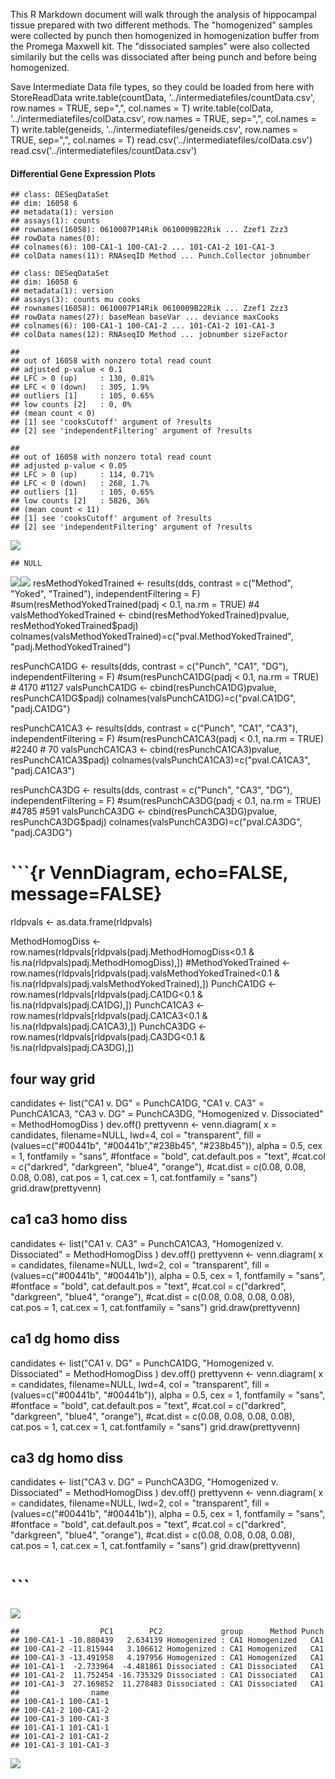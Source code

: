 This R Markdown document will walk through the analysis of hippocampal tissue prepared with two different methods. The "homogenized" samples were collected by punch then homogenized in homogenization buffer from the Promega Maxwell kit. The "dissociated samples" were also collected similarily but the cells was dissociated after being punch and before being homogenized.

Save Intermediate Data file types, so they could be loaded from here with StoreReadData write.table(countData, '../intermediatefiles/countData.csv', row.names = TRUE, sep=",", col.names = T) write.table(colData, '../intermediatefiles/colData.csv', row.names = TRUE, sep=",", col.names = T) write.table(geneids, '../intermediatefiles/geneids.csv', row.names = TRUE, sep=",", col.names = T) read.csv('../intermediatefiles/colData.csv') read.csv('../intermediatefiles/countData.csv')

#### Differential Gene Expression Plots

    ## class: DESeqDataSet 
    ## dim: 16058 6 
    ## metadata(1): version
    ## assays(1): counts
    ## rownames(16058): 0610007P14Rik 0610009B22Rik ... Zzef1 Zzz3
    ## rowData names(0):
    ## colnames(6): 100-CA1-1 100-CA1-2 ... 101-CA1-2 101-CA1-3
    ## colData names(11): RNAseqID Method ... Punch.Collector jobnumber

    ## class: DESeqDataSet 
    ## dim: 16058 6 
    ## metadata(1): version
    ## assays(3): counts mu cooks
    ## rownames(16058): 0610007P14Rik 0610009B22Rik ... Zzef1 Zzz3
    ## rowData names(27): baseMean baseVar ... deviance maxCooks
    ## colnames(6): 100-CA1-1 100-CA1-2 ... 101-CA1-2 101-CA1-3
    ## colData names(12): RNAseqID Method ... jobnumber sizeFactor

    ## 
    ## out of 16058 with nonzero total read count
    ## adjusted p-value < 0.1
    ## LFC > 0 (up)     : 130, 0.81% 
    ## LFC < 0 (down)   : 305, 1.9% 
    ## outliers [1]     : 105, 0.65% 
    ## low counts [2]   : 0, 0% 
    ## (mean count < 0)
    ## [1] see 'cooksCutoff' argument of ?results
    ## [2] see 'independentFiltering' argument of ?results

    ## 
    ## out of 16058 with nonzero total read count
    ## adjusted p-value < 0.05
    ## LFC > 0 (up)     : 114, 0.71% 
    ## LFC < 0 (down)   : 268, 1.7% 
    ## outliers [1]     : 105, 0.65% 
    ## low counts [2]   : 5826, 36% 
    ## (mean count < 11)
    ## [1] see 'cooksCutoff' argument of ?results
    ## [2] see 'independentFiltering' argument of ?results

![](../figures/CA1_onlyhomodiss/DifferentialGeneExpressionAnalysis-1.png)

    ## NULL

![](../figures/CA1_onlyhomodiss/DifferentialGeneExpressionAnalysis-2.png)![](../figures/CA1_onlyhomodiss/DifferentialGeneExpressionAnalysis-3.png) resMethodYokedTrained \<- results(dds, contrast = c("Method", "Yoked", "Trained"), independentFiltering = F) \#sum(resMethodYokedTrained\(padj < 0.1, na.rm = TRUE) #4 valsMethodYokedTrained <- cbind(resMethodYokedTrained\)pvalue, resMethodYokedTrained$padj) colnames(valsMethodYokedTrained)=c("pval.MethodYokedTrained", "padj.MethodYokedTrained")

resPunchCA1DG \<- results(dds, contrast = c("Punch", "CA1", "DG"), independentFiltering = F) \#sum(resPunchCA1DG\(padj < 0.1, na.rm = TRUE) # 4170 #1127 valsPunchCA1DG <- cbind(resPunchCA1DG\)pvalue, resPunchCA1DG$padj) colnames(valsPunchCA1DG)=c("pval.CA1DG", "padj.CA1DG")

resPunchCA1CA3 \<- results(dds, contrast = c("Punch", "CA1", "CA3"), independentFiltering = F) \#sum(resPunchCA1CA3\(padj < 0.1, na.rm = TRUE) #2240 # 70 valsPunchCA1CA3 <- cbind(resPunchCA1CA3\)pvalue, resPunchCA1CA3$padj) colnames(valsPunchCA1CA3)=c("pval.CA1CA3", "padj.CA1CA3")

resPunchCA3DG \<- results(dds, contrast = c("Punch", "CA3", "DG"), independentFiltering = F) \#sum(resPunchCA3DG\(padj < 0.1, na.rm = TRUE) #4785 #591 valsPunchCA3DG <- cbind(resPunchCA3DG\)pvalue, resPunchCA3DG$padj) colnames(valsPunchCA3DG)=c("pval.CA3DG", "padj.CA3DG")

\`\`\`{r VennDiagram, echo=FALSE, message=FALSE}
================================================

rldpvals \<- as.data.frame(rldpvals)

MethodHomogDiss \<- row.names(rldpvals[rldpvals\(padj.MethodHomogDiss<0.1 & !is.na(rldpvals\)padj.MethodHomogDiss),]) \#MethodYokedTrained \<- row.names(rldpvals[rldpvals\(padj.valsMethodYokedTrained<0.1 & !is.na(rldpvals\)padj.valsMethodYokedTrained),]) PunchCA1DG \<- row.names(rldpvals[rldpvals\(padj.CA1DG<0.1 & !is.na(rldpvals\)padj.CA1DG),]) PunchCA1CA3 \<- row.names(rldpvals[rldpvals\(padj.CA1CA3<0.1 & !is.na(rldpvals\)padj.CA1CA3),]) PunchCA3DG \<- row.names(rldpvals[rldpvals\(padj.CA3DG<0.1 & !is.na(rldpvals\)padj.CA3DG),])

four way grid
-------------

candidates \<- list("CA1 v. DG" = PunchCA1DG, "CA1 v. CA3" = PunchCA1CA3, "CA3 v. DG" = PunchCA3DG, "Homogenized v. Dissociated" = MethodHomogDiss ) dev.off() prettyvenn \<- venn.diagram( x = candidates, filename=NULL, lwd=4, col = "transparent", fill = (values=c("\#00441b", "\#00441b","\#238b45", "\#238b45")), alpha = 0.5, cex = 1, fontfamily = "sans", \#fontface = "bold", cat.default.pos = "text", \#cat.col = c("darkred", "darkgreen", "blue4", "orange"), \#cat.dist = c(0.08, 0.08, 0.08, 0.08), cat.pos = 1, cat.cex = 1, cat.fontfamily = "sans") grid.draw(prettyvenn)

ca1 ca3 homo diss
-----------------

candidates \<- list("CA1 v. CA3" = PunchCA1CA3, "Homogenized v. Dissociated" = MethodHomogDiss ) dev.off() prettyvenn \<- venn.diagram( x = candidates, filename=NULL, lwd=2, col = "transparent", fill = (values=c("\#00441b", "\#00441b")), alpha = 0.5, cex = 1, fontfamily = "sans", \#fontface = "bold", cat.default.pos = "text", \#cat.col = c("darkred", "darkgreen", "blue4", "orange"), \#cat.dist = c(0.08, 0.08, 0.08, 0.08), cat.pos = 1, cat.cex = 1, cat.fontfamily = "sans") grid.draw(prettyvenn)

ca1 dg homo diss
----------------

candidates \<- list("CA1 v. DG" = PunchCA1DG, "Homogenized v. Dissociated" = MethodHomogDiss ) dev.off() prettyvenn \<- venn.diagram( x = candidates, filename=NULL, lwd=4, col = "transparent", fill = (values=c("\#00441b", "\#00441b")), alpha = 0.5, cex = 1, fontfamily = "sans", \#fontface = "bold", cat.default.pos = "text", \#cat.col = c("darkred", "darkgreen", "blue4", "orange"), \#cat.dist = c(0.08, 0.08, 0.08, 0.08), cat.pos = 1, cat.cex = 1, cat.fontfamily = "sans") grid.draw(prettyvenn)

ca3 dg homo diss
----------------

candidates \<- list("CA3 v. DG" = PunchCA3DG, "Homogenized v. Dissociated" = MethodHomogDiss ) dev.off() prettyvenn \<- venn.diagram( x = candidates, filename=NULL, lwd=2, col = "transparent", fill = (values=c("\#00441b", "\#00441b")), alpha = 0.5, cex = 1, fontfamily = "sans", \#fontface = "bold", cat.default.pos = "text", \#cat.col = c("darkred", "darkgreen", "blue4", "orange"), \#cat.dist = c(0.08, 0.08, 0.08, 0.08), cat.pos = 1, cat.cex = 1, cat.fontfamily = "sans") grid.draw(prettyvenn)

\`\`\`
======

![](../figures/CA1_onlyhomodiss/Heatmap100DEgenes-1.png)

    ##                  PC1        PC2             group      Method Punch
    ## 100-CA1-1 -10.880439   2.634139 Homogenized : CA1 Homogenized   CA1
    ## 100-CA1-2 -11.815944   3.106612 Homogenized : CA1 Homogenized   CA1
    ## 100-CA1-3 -13.491958   4.197956 Homogenized : CA1 Homogenized   CA1
    ## 101-CA1-1  -2.733964  -4.481861 Dissociated : CA1 Dissociated   CA1
    ## 101-CA1-2  11.752454 -16.735329 Dissociated : CA1 Dissociated   CA1
    ## 101-CA1-3  27.169852  11.278483 Dissociated : CA1 Dissociated   CA1
    ##                name
    ## 100-CA1-1 100-CA1-1
    ## 100-CA1-2 100-CA1-2
    ## 100-CA1-3 100-CA1-3
    ## 101-CA1-1 101-CA1-1
    ## 101-CA1-2 101-CA1-2
    ## 101-CA1-3 101-CA1-3

![](../figures/CA1_onlyhomodiss/PCA-1.png)
